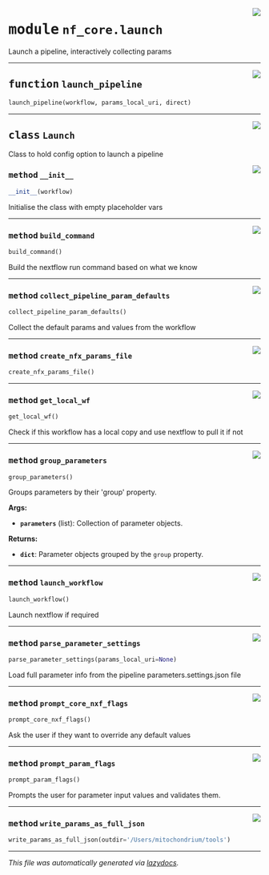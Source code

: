 <!-- markdownlint-disable -->

<a href="../../../../../../tools/nf_core/launch.py#L0"><img align="right" style="float:right;" src="https://img.shields.io/badge/-source-cccccc?style=flat-square"></a>

# <kbd>module</kbd> `nf_core.launch`

Launch a pipeline, interactively collecting params

---

<a href="../../../../../../tools/nf_core/launch.py#L18"><img align="right" style="float:right;" src="https://img.shields.io/badge/-source-cccccc?style=flat-square"></a>

## <kbd>function</kbd> `launch_pipeline`

```python
launch_pipeline(workflow, params_local_uri, direct)
```

---

<a href="../../../../../../tools/nf_core/launch.py#L45"><img align="right" style="float:right;" src="https://img.shields.io/badge/-source-cccccc?style=flat-square"></a>

## <kbd>class</kbd> `Launch`

Class to hold config option to launch a pipeline

<a href="../../../../../../tools/nf_core/launch.py#L48"><img align="right" style="float:right;" src="https://img.shields.io/badge/-source-cccccc?style=flat-square"></a>

### <kbd>method</kbd> `__init__`

```python
__init__(workflow)
```

Initialise the class with empty placeholder vars

---

<a href="../../../../../../tools/nf_core/launch.py#L356"><img align="right" style="float:right;" src="https://img.shields.io/badge/-source-cccccc?style=flat-square"></a>

### <kbd>method</kbd> `build_command`

```python
build_command()
```

Build the nextflow run command based on what we know

---

<a href="../../../../../../tools/nf_core/launch.py#L144"><img align="right" style="float:right;" src="https://img.shields.io/badge/-source-cccccc?style=flat-square"></a>

### <kbd>method</kbd> `collect_pipeline_param_defaults`

```python
collect_pipeline_param_defaults()
```

Collect the default params and values from the workflow

---

<a href="../../../../../../tools/nf_core/launch.py#L389"><img align="right" style="float:right;" src="https://img.shields.io/badge/-source-cccccc?style=flat-square"></a>

### <kbd>method</kbd> `create_nfx_params_file`

```python
create_nfx_params_file()
```

---

<a href="../../../../../../tools/nf_core/launch.py#L92"><img align="right" style="float:right;" src="https://img.shields.io/badge/-source-cccccc?style=flat-square"></a>

### <kbd>method</kbd> `get_local_wf`

```python
get_local_wf()
```

Check if this workflow has a local copy and use nextflow to pull it if not

---

<a href="../../../../../../tools/nf_core/launch.py#L261"><img align="right" style="float:right;" src="https://img.shields.io/badge/-source-cccccc?style=flat-square"></a>

### <kbd>method</kbd> `group_parameters`

```python
group_parameters()
```

Groups parameters by their 'group' property.

**Args:**

- <b>`parameters`</b> (list): Collection of parameter objects.

**Returns:**

- <b>`dict`</b>: Parameter objects grouped by the `group` property.

---

<a href="../../../../../../tools/nf_core/launch.py#L406"><img align="right" style="float:right;" src="https://img.shields.io/badge/-source-cccccc?style=flat-square"></a>

### <kbd>method</kbd> `launch_workflow`

```python
launch_workflow()
```

Launch nextflow if required

---

<a href="../../../../../../tools/nf_core/launch.py#L110"><img align="right" style="float:right;" src="https://img.shields.io/badge/-source-cccccc?style=flat-square"></a>

### <kbd>method</kbd> `parse_parameter_settings`

```python
parse_parameter_settings(params_local_uri=None)
```

Load full parameter info from the pipeline parameters.settings.json file

---

<a href="../../../../../../tools/nf_core/launch.py#L223"><img align="right" style="float:right;" src="https://img.shields.io/badge/-source-cccccc?style=flat-square"></a>

### <kbd>method</kbd> `prompt_core_nxf_flags`

```python
prompt_core_nxf_flags()
```

Ask the user if they want to override any default values

---

<a href="../../../../../../tools/nf_core/launch.py#L275"><img align="right" style="float:right;" src="https://img.shields.io/badge/-source-cccccc?style=flat-square"></a>

### <kbd>method</kbd> `prompt_param_flags`

```python
prompt_param_flags()
```

Prompts the user for parameter input values and validates them.

---

<a href="../../../../../../tools/nf_core/launch.py#L399"><img align="right" style="float:right;" src="https://img.shields.io/badge/-source-cccccc?style=flat-square"></a>

### <kbd>method</kbd> `write_params_as_full_json`

```python
write_params_as_full_json(outdir='/Users/mitochondrium/tools')
```

---

_This file was automatically generated via [lazydocs](https://github.com/ml-tooling/lazydocs)._
